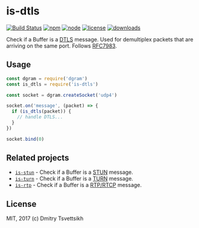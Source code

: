 # is-dtls

[![Build Status](https://travis-ci.org/reklatsmasters/is-dtls.svg?branch=master)](https://travis-ci.org/reklatsmasters/is-dtls)
[![npm](https://img.shields.io/npm/v/is-dtls.svg)](https://npmjs.org/package/is-dtls)
[![node](https://img.shields.io/node/v/is-dtls.svg)](https://npmjs.org/package/is-dtls)
[![license](https://img.shields.io/npm/l/is-dtls.svg)](https://npmjs.org/package/is-dtls)
[![downloads](https://img.shields.io/npm/dm/is-dtls.svg)](https://npmjs.org/package/is-dtls)

Check if a Buffer is a [DTLS](https://tools.ietf.org/html/rfc4347) message. Used for demultiplex packets that are arriving on the same port. Follows [RFC7983](https://tools.ietf.org/html/rfc7983#section-7).

## Usage

```js
const dgram = require('dgram')
const is_dtls = require('is-dtls')

const socket = dgram.createSocket('udp4')

socket.on('message', (packet) => {
  if (is_dtls(packet)) {
    // handle DTLS...
  }
})

socket.bind(0)
```

## Related projects

* [`is-stun`](https://github.com/reklatsmasters/is-stun) - Check if a Buffer is a [STUN](https://tools.ietf.org/html/rfc5389) message.
* [`is-turn`](https://github.com/reklatsmasters/is-turn) - Check if a Buffer is a [TURN](https://tools.ietf.org/html/rfc5766) message.
* [`is-rtp`](https://github.com/reklatsmasters/is-rtp) - Check if a Buffer is a [RTP/RTCP](https://tools.ietf.org/html/rfc3550) message.

## License

MIT, 2017 (c) Dmitry Tsvettsikh
